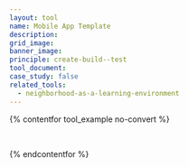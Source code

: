 ```yaml
---
layout: tool
name: Mobile App Template
description:
grid_image:
banner_image:
principle: create-build--test
tool_document:
case_study: false
related_tools:
  - neighborhood-as-a-learning-environment
---
```


{% contentfor tool_example no-convert %}
  <div class="editable">
    <p>&nbsp;</p>
  </div>
{% endcontentfor %}